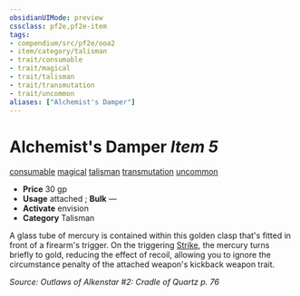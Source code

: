 ```yaml
---
obsidianUIMode: preview
cssclass: pf2e,pf2e-item
tags:
- compendium/src/pf2e/ooa2
- item/category/talisman
- trait/consumable
- trait/magical
- trait/talisman
- trait/transmutation
- trait/uncommon
aliases: ["Alchemist's Damper"]
---
```

# Alchemist's Damper *Item 5*  
[consumable](/rules/traits/consumable.md)  [magical](/rules/traits/magical.md)  [talisman](/rules/traits/talisman.md)  [transmutation](/rules/traits/transmutation.md)  [uncommon](/rules/traits/uncommon.md)  

- **Price** 30 gp
- **Usage** attached <to a firearm with the kickback weapon trait>; **Bulk** —
- **Activate** envision
- **Category** Talisman

A glass tube of mercury is contained within this golden clasp that's fitted in front of a firearm's trigger. On the triggering [Strike](/rules/actions/strike.md), the mercury turns briefly to gold, reducing the effect of recoil, allowing you to ignore the circumstance penalty of the attached weapon's kickback weapon trait.

*Source: Outlaws of Alkenstar #2: Cradle of Quartz p. 76*